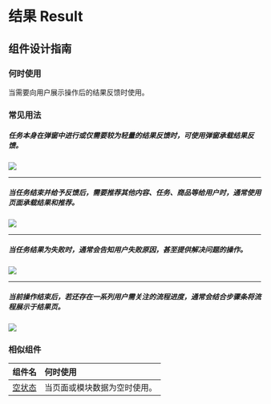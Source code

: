# 结果 Result

## 组件设计指南

### 何时使用

当需要向用户展示操作后的结果反馈时使用。

### 常见用法

##### 任务本身在弹窗中进行或仅需要较为轻量的结果反馈时，可使用弹窗承载结果反馈。

<div class="legend">
  <div class="item">
    <img src="https://tdesign.gtimg.com/site/design/mobile-guide/result/result-1.png" />
  </div>
</div>

<hr />

##### 当任务结束并给予反馈后，需要推荐其他内容、任务、商品等给用户时，通常使用页面承载结果和推荐。

<div class="legend">
  <div class="item">
    <img src="https://tdesign.gtimg.com/site/design/mobile-guide/result/result-2.png" />
  </div>
</div>

<hr />

##### 当任务结果为失败时，通常会告知用户失败原因，甚至提供解决问题的操作。

<div class="legend">
  <div class="item">
    <img src="https://tdesign.gtimg.com/site/design/mobile-guide/result/result-3.png" />
  </div>
</div>

<hr />


##### 当前操作结束后，若还存在一系列用户需关注的流程进度，通常会结合步骤条将流程展示于结果页。

<div class="legend">
  <div class="item">
    <img src="https://tdesign.gtimg.com/site/design/mobile-guide/result/result-4.png" />
  </div>
</div>



### 相似组件

| 组件名             | 何时使用                     |
| :----------------- | :--------------------------- |
| [空状态](./empty ) | 当页面或模块数据为空时使用。 |
